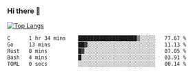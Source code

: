 ### Hi there 👋

<!--
**3Xpl0it3r/3Xpl0it3r** is a ✨ _special_ ✨ repository because its `README.md` (this file) appears on your GitHub profile.

Here are some ideas to get you started:

- 🔭 I’m currently working on ...
- 🌱 I’m currently learning ...
- 👯 I’m looking to collaborate on ...
- 🤔 I’m looking for help with ...
- 💬 Ask me about ...
- 📫 How to reach me: ...
- 😄 Pronouns: ...
- ⚡ Fun fact: ...
-->


[![Top Langs](https://github-readme-stats.vercel.app/api/top-langs/?username=3Xpl0it3r&layout=compact)](https://github.com/3Xpl0it3r/3Xpl0it3r)

<!--START_SECTION:waka-->

```txt
C      1 hr 34 mins    ███████████████████▒░░░░░   77.67 %
Go     13 mins         ██▓░░░░░░░░░░░░░░░░░░░░░░   11.13 %
Rust   8 mins          █▓░░░░░░░░░░░░░░░░░░░░░░░   07.05 %
Bash   4 mins          █░░░░░░░░░░░░░░░░░░░░░░░░   03.91 %
TOML   0 secs          ░░░░░░░░░░░░░░░░░░░░░░░░░   00.14 %
```

<!--END_SECTION:waka-->
